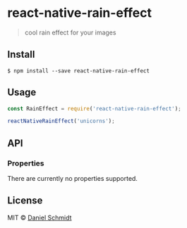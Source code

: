 # react-native-rain-effect

> cool rain effect for your images


## Install

```
$ npm install --save react-native-rain-effect
```


## Usage

```js
const RainEffect = require('react-native-rain-effect');

reactNativeRainEffect('unicorns');
```


## API

### Properties

There are currently no properties supported.

## License

MIT © [Daniel Schmidt](http://danielmschmidt.de)
